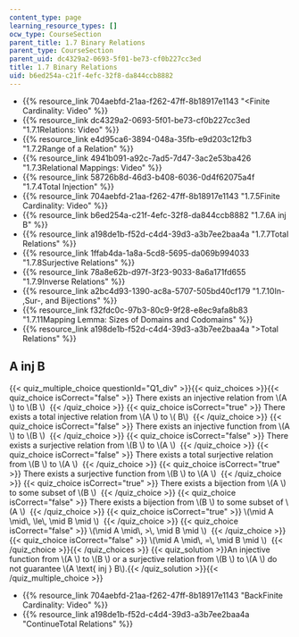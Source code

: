 ```yaml
---
content_type: page
learning_resource_types: []
ocw_type: CourseSection
parent_title: 1.7 Binary Relations
parent_type: CourseSection
parent_uid: dc4329a2-0693-5f01-be73-cf0b227cc3ed
title: 1.7 Binary Relations
uid: b6ed254a-c21f-4efc-32f8-da844ccb8882
---
```


*   {{% resource_link 704aebfd-21aa-f262-47ff-8b18917e1143 "\<Finite Cardinality: Video" %}}
*   {{% resource_link dc4329a2-0693-5f01-be73-cf0b227cc3ed "1.7.1Relations: Video" %}}
*   {{% resource_link e4d95ca6-3894-048a-35fb-e9d203c12fb3 "1.7.2Range of a Relation" %}}
*   {{% resource_link 4941b091-a92c-7ad5-7d47-3ac2e53ba426 "1.7.3Relational Mappings: Video" %}}
*   {{% resource_link 58726b8d-46d3-b408-6036-0d4f62075a4f "1.7.4Total Injection" %}}
*   {{% resource_link 704aebfd-21aa-f262-47ff-8b18917e1143 "1.7.5Finite Cardinality: Video" %}}
*   {{% resource_link b6ed254a-c21f-4efc-32f8-da844ccb8882 "1.7.6A inj B" %}}
*   {{% resource_link a198de1b-f52d-c4d4-39d3-a3b7ee2baa4a "1.7.7Total Relations" %}}
*   {{% resource_link 1ffab4da-1a8a-5cd8-5695-da069b994033 "1.7.8Surjective Relations" %}}
*   {{% resource_link 78a8e62b-d97f-3f23-9033-8a6a171fd655 "1.7.9Inverse Relations" %}}
*   {{% resource_link a2bc4d93-1390-ac8a-5707-505bd40cf179 "1.7.10In- ,Sur-, and Bijections" %}}
*   {{% resource_link f32fdc0c-97b3-80c9-9f28-e8ec9afa8b83 "1.7.11Mapping Lemma: Sizes of Domains and Codomains" %}}
*   {{% resource_link a198de1b-f52d-c4d4-39d3-a3b7ee2baa4a "\>Total Relations" %}}

A inj B
-------

  
{{< quiz_multiple_choice questionId="Q1_div" >}}{{< quiz_choices >}}{{< quiz_choice isCorrect="false" >}}&nbsp;There exists an injective relation from \\(A \\) to \\(B \\) &nbsp;{{< /quiz_choice >}}
{{< quiz_choice isCorrect="true" >}}&nbsp;There exists a total injective relation from \\(A \\) to \\( B\\) &nbsp;{{< /quiz_choice >}}
{{< quiz_choice isCorrect="false" >}}&nbsp;There exists an injective function from \\(A \\) to \\(B \\) &nbsp;{{< /quiz_choice >}}
{{< quiz_choice isCorrect="false" >}}&nbsp;There exists a surjective relation from \\(B \\) to \\(A \\) &nbsp;{{< /quiz_choice >}}
{{< quiz_choice isCorrect="false" >}}&nbsp;There exists a total surjective relation from \\(B \\) to \\(A \\) &nbsp;{{< /quiz_choice >}}
{{< quiz_choice isCorrect="true" >}}&nbsp;There exists a surjective function from \\(B \\) to \\(A \\) &nbsp;{{< /quiz_choice >}}
{{< quiz_choice isCorrect="true" >}}&nbsp;There exists a bijection from \\(A \\) to some subset of \\(B \\) &nbsp;{{< /quiz_choice >}}
{{< quiz_choice isCorrect="false" >}}&nbsp;There exists a bijection from \\(B \\) to some subset of \\(A \\) &nbsp;{{< /quiz_choice >}}
{{< quiz_choice isCorrect="true" >}}&nbsp;\\(\\mid A \\mid\\, \\le\\, \\mid B \\mid \\) &nbsp;{{< /quiz_choice >}}
{{< quiz_choice isCorrect="false" >}}&nbsp;\\(\\mid A \\mid\\, >\\, \\mid B \\mid \\) &nbsp;{{< /quiz_choice >}}
{{< quiz_choice isCorrect="false" >}}&nbsp;\\(\\mid A \\mid\\, =\\, \\mid B \\mid \\) &nbsp;{{< /quiz_choice >}}{{< /quiz_choices >}}
{{< quiz_solution >}}An injective function from \\(A \\) to \\(B \\) or a surjective relation from \\(B \\) to \\(A \\) do not guarantee \\(A \\text{ inj } B\\).{{< /quiz_solution >}}{{< /quiz_multiple_choice >}}

*   {{% resource_link 704aebfd-21aa-f262-47ff-8b18917e1143 "BackFinite Cardinality: Video" %}}
*   {{% resource_link a198de1b-f52d-c4d4-39d3-a3b7ee2baa4a "ContinueTotal Relations" %}}